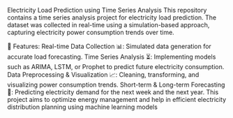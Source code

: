 Electricity Load Prediction using Time Series Analysis
This repository contains a time series analysis project for electricity load prediction. The dataset was collected in real-time using a simulation-based approach, capturing electricity power consumption trends over time.

🔹 Features:
Real-time Data Collection 📊: Simulated data generation for accurate load forecasting.
Time Series Analysis ⏳: Implementing models such as ARIMA, LSTM, or Prophet to predict future electricity consumption.
Data Preprocessing & Visualization 📈: Cleaning, transforming, and visualizing power consumption trends.
Short-term & Long-term Forecasting 🔮: Predicting electricity demand for the next week and the next year.
This project aims to optimize energy management and help in efficient electricity distribution planning using machine learning models
